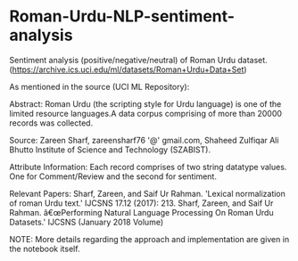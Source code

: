# Roman-Urdu-NLP-sentiment-analysis

Sentiment analysis (positive/negative/neutral) of Roman Urdu dataset. (https://archive.ics.uci.edu/ml/datasets/Roman+Urdu+Data+Set)

As mentioned in the source (UCI ML Repository):

Abstract: 
Roman Urdu (the scripting style for Urdu language) is one of the limited resource languages.A data corpus comprising of more than 20000 records was collected.

Source:
Zareen Sharf, zareensharf76 '@' gmail.com, Shaheed Zulfiqar Ali Bhutto Institute of Science and Technology (SZABIST).


Attribute Information:
Each record comprises of two string datatype values. One for Comment/Review and the second for sentiment.


Relevant Papers:
Sharf, Zareen, and Saif Ur Rahman. 'Lexical normalization of roman Urdu text.' IJCSNS 17.12 (2017): 213.
Sharf, Zareen, and Saif Ur Rahman. â€œPerforming Natural Language Processing On Roman Urdu Datasets.' IJCSNS (January 2018 Volume)


NOTE:
More details regarding the approach and implementation are given in the notebook itself.




